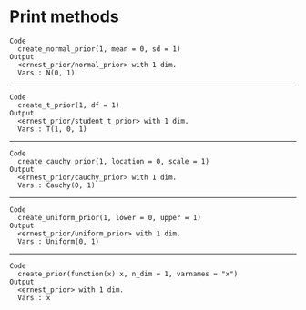 # Print methods

    Code
      create_normal_prior(1, mean = 0, sd = 1)
    Output
      <ernest_prior/normal_prior> with 1 dim.
      Vars.: N(0, 1)

---

    Code
      create_t_prior(1, df = 1)
    Output
      <ernest_prior/student_t_prior> with 1 dim.
      Vars.: T(1, 0, 1)

---

    Code
      create_cauchy_prior(1, location = 0, scale = 1)
    Output
      <ernest_prior/cauchy_prior> with 1 dim.
      Vars.: Cauchy(0, 1)

---

    Code
      create_uniform_prior(1, lower = 0, upper = 1)
    Output
      <ernest_prior/uniform_prior> with 1 dim.
      Vars.: Uniform(0, 1)

---

    Code
      create_prior(function(x) x, n_dim = 1, varnames = "x")
    Output
      <ernest_prior> with 1 dim.
      Vars.: x

